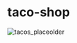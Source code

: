 # taco-shop

![tacos_placeolder](https://github.com/AstraKnight/taco-shop/assets/89350399/72b5de5b-474f-4760-a075-3c23d08c88a1)
